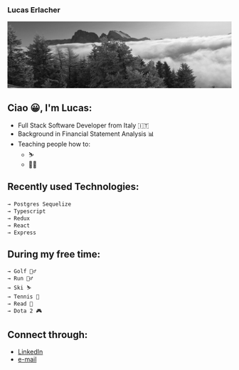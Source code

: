 ### Lucas Erlacher

![](images/IMG_8247_2.jpg)

## Ciao 😀, I'm Lucas:
- Full Stack Software Developer from Italy 🇮🇹
- Background in Financial Statement Analysis 📊
- Teaching people how to:
    - ⛷
    - 🏌️‍♂️

## Recently used Technologies:
```
→ Postgres Sequelize
→ Typescript
→ Redux
→ React
→ Express
```

## During my free time:
```
→ Golf 🏌️‍♂️
→ Run 🏃‍♂️
→ Ski ⛷
→ Tennis 🎾
→ Read 📖
→ Dota 2 🎮
```

## Connect through:
- [LinkedIn](https://www.linkedin.com/in/lucaserlacher/)
- [e-mail](mailto:l.erlacher@icloud.com)

<!--
**lucaserly/lucaserly** is a ✨ _special_ ✨ repository because its `README.md` (this file) appears on your GitHub profile.

Here are some ideas to get you started:

- 🔭 I’m currently working on ...
- 🌱 I’m currently learning ...
- 👯 I’m looking to collaborate on ...
- 🤔 I’m looking for help with ...
- 💬 Ask me about ...
- 📫 How to reach me: ...
- 😄 Pronouns: ...
- ⚡ Fun fact: ...
-->
